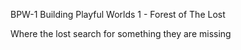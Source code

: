 BPW-1
Building Playful Worlds 1 - Forest of The Lost

Where the lost search for something they are missing
